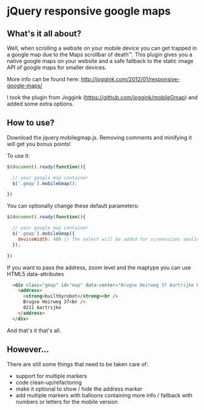 jQuery responsive google maps
=============================

What's it all about?
--------------------

Well, when scrolling a website on your mobile device you can get trapped in a google map 
due to the Maps scrollbar of death™. This plugin gives you a native google maps on your 
website and a safe fallback to the static image API of google maps for smaller devices.

More info can be found here: http://joggink.com/2012/01/responsive-google-maps/

I took the plugin from Joggink (https://github.com/joggink/mobileGmap) and added some extra options.

How to use?
-----------

Download the jquery.mobilegmap.js. Removing comments and minifying it will get you bonus points!

To use it:

``` javascript
$(document).ready(function(){

  // your google map container
  $('.gmap').mobileGmap();

})
```

You can optionally change these default parameters:

``` javascript
$(document).ready(function(){

  // your google map container
  $('.gmap').mobileGmap({
    deviceWidth: 480 // The select will be added for screensizes smaller than this
  });

})
```
If you want to pass the address, zoom level and the maptype you can use HTML5 data-attributes

``` html
  <div class="gmap" id="map" data-center="Brugse Heirweg 37 Aartrijke Belgium" data-zoom="15">
    <address>
      <strong>builtbyrobot</strong><br />
      Brugse Heirweg 37<br />
      8211 Aartrijke
    </address>
  </div>
```
And that's it that's all.

However...
----------

There are still some things that need to be taken care of:

*  support for multiple markers
*  code clean-up/refactoring
*  make it optional to show / hide the address marker
*  add multiple markers with balloons containing more info / fallback with numbers or letters for the mobile version
